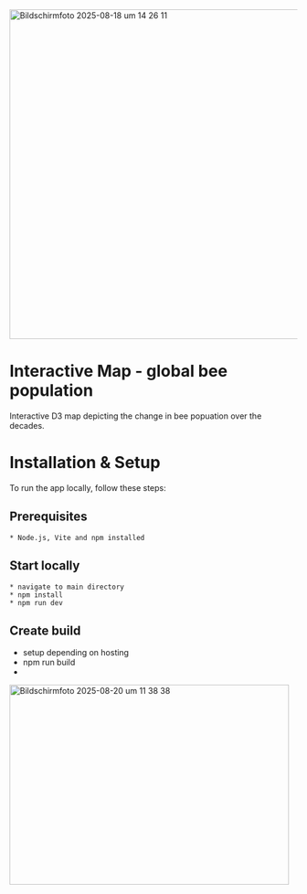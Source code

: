 
<img width="1108" height="577" alt="Bildschirmfoto 2025-08-18 um 14 26 11" src="https://github.com/user-attachments/assets/19fe9cbf-820c-48be-a99c-0927726d97f0" />

# Interactive Map - global bee population

Interactive D3 map depicting the change in bee popuation over the decades.

# Installation & Setup

To run the app locally, follow these steps:

## Prerequisites
    * Node.js, Vite and npm installed

## Start locally
    * navigate to main directory
    * npm install
    * npm run dev

## Create build
   * setup depending on hosting
   * npm run build
   * 
<img width="489" height="350" alt="Bildschirmfoto 2025-08-20 um 11 38 38" src="https://github.com/user-attachments/assets/30afc3ba-7bb6-42ee-9391-d6e35717e406" />
